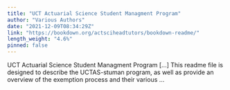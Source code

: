 ```yaml
---
title: "UCT Actuarial Science Student Managment Program"
author: "Various Authors"
date: "2021-12-09T08:34:29Z"
link: "https://bookdown.org/actsciheadtutors/bookdown-readme/"
length_weight: "4.6%"
pinned: false
---
```


UCT Actuarial Science Student Managment Program [...] This readme file is designed to describe the UCTAS-stuman program, as well as provide an overview of the exemption process and their various ...
